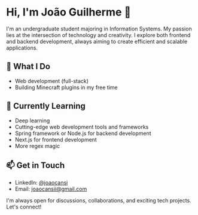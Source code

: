 # Hi, I'm João Guilherme 👋

I'm an undergraduate student majoring in Information Systems. My passion lies at the intersection of technology and creativity. I explore both frontend and backend development, always aiming to create efficient and scalable applications. 

## 🚀 What I Do
- Web development (full-stack)
- Building Minecraft plugins in my free time

## 🌱 Currently Learning
- Deep learning
- Cutting-edge web development tools and frameworks
- Spring framework or Node.js for backend development
- Next.js for frontend development
- More regex magic

## 📫 Get in Touch
- LinkedIn: [@joaocansi](https://linkedin.com/in/joaocansi)
- Email: [joaocansii@gmail.com](mailto:joaocansii@gmail.com)

I'm always open for discussions, collaborations, and exciting tech projects. Let's connect!
